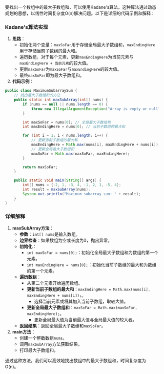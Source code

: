 要找出一个数组中的最大子数组和，可以使用Kadane's算法。这种算法通过动态规划的思想，以线性时间复杂度O(n)解决问题。以下是详细的代码示例和解释：

### Kadane's算法实现

1. **思路**：
    - 初始化两个变量：`maxSoFar`用于存储全局最大子数组和，`maxEndingHere`用于存储当前子数组的最大和。
    - 遍历数组，对于每个元素，更新`maxEndingHere`为当前元素与`maxEndingHere + 当前元素`的较大值。
    - 更新`maxSoFar`为`maxSoFar`与`maxEndingHere`的较大值。
    - 最终`maxSoFar`即为最大子数组和。
2. **代码示例**：

```java
public class MaximumSubarraySum {  
    // 找出最大子数组和的方法  
    public static int maxSubArray(int[] nums) {  
        if (nums == null || nums.length == 0) {  
            throw new IllegalArgumentException("Array is empty or null");  
        }  

        int maxSoFar = nums[0]; // 全局最大子数组和  
        int maxEndingHere = nums[0]; // 当前子数组的最大和  

        for (int i = 1; i < nums.length; i++) {  
            // 更新当前子数组的最大和  
            maxEndingHere = Math.max(nums[i], maxEndingHere + nums[i]);  
            // 更新全局最大子数组和  
            maxSoFar = Math.max(maxSoFar, maxEndingHere);  
        }  

        return maxSoFar;  
    }  

    public static void main(String[] args) {  
        int[] nums = {-2, 1, -3, 4, -1, 2, 1, -5, 4};  
        int result = maxSubArray(nums);  
        System.out.println("Maximum subarray sum: " + result);  
    }  
}
```

### 详细解释

1. **maxSubArray方法**：
    - **参数**：`int[] nums`是输入数组。
    - **边界检查**：如果数组为空或长度为0，抛出异常。
    - **初始化**：
        - `int maxSoFar = nums[0];`：初始化全局最大子数组和为数组的第一个元素。
        - `int maxEndingHere = nums[0];`：初始化当前子数组的最大和为数组的第一个元素。
    - **遍历数组**：
        - 从第二个元素开始遍历数组。
        - **更新当前子数组的最大和**：`maxEndingHere = Math.max(nums[i], maxEndingHere + nums[i]);`。
            - 选择当前元素或将其加入当前子数组，取较大值。
        - **更新全局最大子数组和**：`maxSoFar = Math.max(maxSoFar, maxEndingHere);`。
            - 更新全局最大值为当前最大值与全局最大值的较大者。
    - **返回结果**：返回全局最大子数组和`maxSoFar`。
2. **main方法**：
    - 创建一个整数数组`nums`。
    - 调用`maxSubArray`方法获取结果。
    - 打印最大子数组和。

通过这种方法，我们可以高效地找出数组中的最大子数组和，时间复杂度为O(n)。

